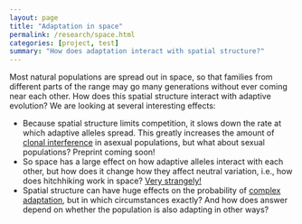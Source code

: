 ```yaml
---
layout: page
title: "Adaptation in space"
permalink: /research/space.html
categories: [project, test]
summary: "How does adaptation interact with spatial structure?"
---
```


Most natural populations are spread out in space, so that families from different parts of the range
may go many generations without ever coming near each other. 
How does this spatial structure interact with adaptive evolution?
We are looking at several interesting effects:

- Because spatial structure limits competition, it slows down the rate at which adaptive alleles spread.
 This greatly increases the amount of [clonal interference](/research/interference.html) in asexual populations, 
 but what about sexual populations? Preprint coming soon!
- So space has a large effect on how adaptive alleles interact with each other, but how does it change how they affect 
neutral variation, i.e., how does hitchhiking work in space? [Very strangely!](http://dx.doi.org/10.1111/evo.13431)
- Spatial structure can have huge effects on the probability of [complex adaptation](/research/complex.html),
but in which circumstances exactly? And how does answer depend on whether the population is also adapting in other ways?
